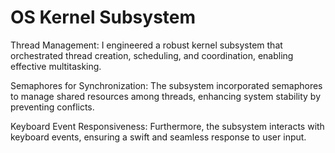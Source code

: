 # OS Kernel Subsystem

Thread Management:
I engineered a robust kernel subsystem that orchestrated thread creation, scheduling, and coordination, enabling
effective multitasking.

Semaphores for Synchronization:
The subsystem incorporated semaphores to manage shared resources among threads, enhancing system stability by preventing
conflicts.

Keyboard Event Responsiveness:
Furthermore, the subsystem interacts with keyboard events, ensuring a swift and seamless response to user input.
